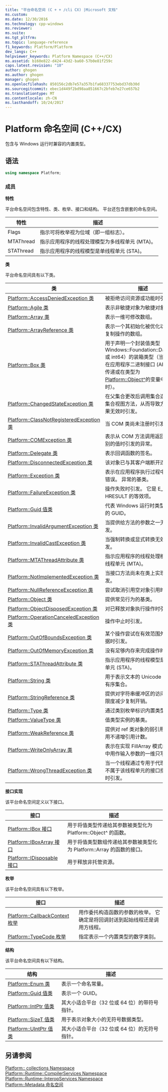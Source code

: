 ```yaml
---
title: "平台命名空间 (C + + /cli CX) |Microsoft 文档"
ms.custom: 
ms.date: 12/30/2016
ms.technology: cpp-windows
ms.reviewer: 
ms.suite: 
ms.tgt_pltfrm: 
ms.topic: language-reference
f1_keywords: Platform/Platform
dev_langs: C++
helpviewer_keywords: Platform Namespace (C++/CX)
ms.assetid: b160e822-d424-43d2-ba60-57b0e81f259c
caps.latest.revision: "10"
author: ghogen
ms.author: ghogen
manager: ghogen
ms.openlocfilehash: 850156c2db7e57a357b1fa68337753ebd37db30d
ms.sourcegitcommit: ebec1d449f2bd98aa851667c2bfeb7e27ce657b2
ms.translationtype: MT
ms.contentlocale: zh-CN
ms.lasthandoff: 10/24/2017
---
```

# <a name="platform-namespace-ccx"></a>Platform 命名空间 (C++/CX)
包含与 Windows 运行时兼容的内置类型。  
  
## <a name="syntax"></a>语法  
  
```cpp  
using namespace Platform;  
```  
  
### <a name="members"></a>成员  
 **特性**  
  
 平台命名空间包含特性、类、枚举、接口和结构。 平台还包含嵌套的命名空间。  
  
|特性|描述|  
|---------------|-----------------|  
|Flags|指示可将枚举视为位域（即一组标志）。|  
|MTAThread|指示应用程序的线程处理模型为多线程单元 (MTA)。|  
|STAThread|指示应用程序的线程模型是单线程单元 (STA)。|  
  
 **类**  
  
 平台命名空间具有以下类。  
  
|类|描述|  
|-----------|-----------------|  
|[Platform::AccessDeniedException 类](../cppcx/platform-accessdeniedexception-class.md)|被拒绝访问资源或功能时引发。|  
|[Platform::Agile 类](../cppcx/platform-agile-class.md)|表示非敏捷对象为敏捷对象。|  
|[Platform::Array 类](../cppcx/platform-array-class.md)|表示一维可修改数组。|  
|[Platform::ArrayReference 类](../cppcx/platform-arrayreference-class.md)|表示一个其初始化被优化以最小化复制操作的数组。|  
|[Platform::Box 类](../cppcx/platform-box-class.md)|用于声明一个封装值类型（如 Windows::Foundation::DateTime 或 int64）的装箱类型（当该类型在应用程序二进制接口 (ABI) 之间传递或在类型为 [Platform::Object^](../cppcx/platform-object-class.md)的变量中存储时）。|  
|[Platform::ChangedStateException 类](../cppcx/platform-changedstateexception-class.md)|在父集合更改后调用集合迭代器或集合视图方法，从而导致方法的结果无效时引发。|  
|[Platform::ClassNotRegisteredException 类](../cppcx/platform-classnotregisteredexception-class.md)|当 COM 类尚未注册时引发。|  
|[Platform::COMException 类](../cppcx/platform-comexception-class.md)|表示从 COM 方法调用返回无法识别的值时引发的异常。|  
|[Platform::Delegate 类](../cppcx/platform-delegate-class.md)|表示回调函数的签名。|  
|[Platform::DisconnectedException 类](../cppcx/platform-disconnectedexception-class.md)|该对象已与其客户端断开连接。|  
|[Platform::Exception 类](../cppcx/platform-exception-class.md)|表示在应用程序执行过程中发生的错误。 异常的基类。|  
|[Platform::FailureException 类](../cppcx/platform-failureexception-class.md)|操作失败时引发。 它是 E_FAIL HRESULT 的等效项。|  
|[Platform::Guid 值类](../cppcx/platform-guid-value-class.md)|代表 Windows 运行时类型系统中的 GUID。|  
|[Platform::InvalidArgumentException 类](../cppcx/platform-invalidargumentexception-class.md)|当提供给方法的参数之一无效时引发。|  
|[Platform::InvalidCastException 类](../cppcx/platform-invalidcastexception-class.md)|当强制转换或显式转换无效时引发。|  
|[Platform::MTAThreadAttribute 类](../cppcx/platform-mtathreadattribute-class.md)|指示应用程序的线程处理模型为多线程单元 (MTA)。|  
|[Platform::NotImplementedException 类](../cppcx/platform-notimplementedexception-class.md)|当接口方法尚未在类上实现时引发。|  
|[Platform::NullReferenceException 类](../cppcx/platform-nullreferenceexception-class.md)|尝试取消引用空对象引用时引发。|  
|[Platform::Object 类](../cppcx/platform-object-class.md)|提供常见行为的基类。|  
|[Platform::ObjectDisposedException 类](../cppcx/platform-objectdisposedexception-class.md)|对已释放对象执行操作时引发。|  
|[Platform::OperationCanceledException 类](../cppcx/platform-operationcanceledexception-class.md)|操作中止时引发。|  
|[Platform::OutOfBoundsException 类](../cppcx/platform-outofboundsexception-class.md)|某个操作尝试在有效范围外访问数据时引发。|  
|[Platform::OutOfMemoryException 类](../cppcx/platform-outofmemoryexception-class.md)|没有足够内存来完成操作时引发。|  
|[Platform::STAThreadAttribute 类](../cppcx/platform-stathreadattribute-class.md)|指示应用程序的线程模型是单线程单元 (STA)。|  
|[Platform::String 类](../cppcx/platform-string-class.md)|用于表示文本的 Unicode 字符的有序集合。|  
|[Platform::StringReference 类](../cppcx/platform-stringreference-class.md)|提供对字符串缓冲区的访问并最大限度减少复制开销。|  
|[Platform::Type 类](../cppcx/platform-type-class.md)|通过类别枚举标识内置类型。|  
|[Platform::ValueType 类](../cppcx/platform-valuetype-class.md)|值类型实例的基类。|  
|[Platform::WeakReference 类](../cppcx/platform-weakreference-class.md)|提供对 ref 类对象的弱引用，该引用不递增引用计数。|  
|[Platform::WriteOnlyArray 类](../cppcx/platform-writeonlyarray-class.md)|表示在实现 FillArray 模式的方法中用作输入参数的一维只写数组。|  
|[Platform::WrongThreadException 类](../cppcx/platform-wrongthreadexception-class.md)|当一个线程通过专用于代理对象而不属于该线程单元的接口指针调用时引发。|  
  
 **接口实现**  
  
 该平台命名空间定义以下接口。  
  
|接口|描述|  
|---------------|-----------------|  
|[Platform::IBox 接口](../cppcx/platform-ibox-interface.md)|用于将值类型传递给其参数被类型化为 Platform::Object^ 的函数。|  
|[Platform::IBoxArray 接口](../cppcx/platform-iboxarray-interface.md)|用于将值类型数组传递给其参数被类型化为 Platform::Array 的函数的接口。|  
|[Platform::IDisposable 接口](../cppcx/platform-idisposable-interface.md)|用于释放非托管资源。|  
  
 **枚举**  
  
 该平台命名空间具有以下枚举。  
  
|接口|描述|  
|---------------|-----------------|  
|[Platform::CallbackContext 枚举](../cppcx/platform-callbackcontext-enumeration.md)|用作委托构造函数的参数的枚举。 它确定是将回调封送到起始线程还是调用方线程。|  
|[Platform::TypeCode 枚举](../cppcx/platform-typecode-enumeration.md)|指定表示一个内置类型的数字类别。|  
  
 **结构**  
  
 该平台命名空间具有以下结构。  
  
|结构|描述|  
|---------------|-----------------|  
|[Platform::Enum 类](../cppcx/platform-enum-class.md)|表示一个命名常量。|  
|[Platform::Guid 值类](../cppcx/platform-guid-value-class.md)|表示一个 GUID。|  
|[Platform::IntPtr 值类](../cppcx/platform-intptr-value-class.md)|其大小适合平台（32 位或 64 位）的带符号指针。|  
|[Platform::SizeT 值类](../cppcx/platform-sizet-value-class.md)|用于表示对象大小的无符号数据类型。|  
|[Platform::UIntPtr 值类](../cppcx/platform-uintptr-value-class.md)|其大小适合平台（32 位或 64 位）的无符号指针。|  
  
## <a name="see-also"></a>另请参阅  
 [Platform:: collections Namespace](../cppcx/platform-collections-namespace.md)   
 [Platform::Runtime::CompilerServices Namespace](../cppcx/platform-runtime-compilerservices-namespace.md)   
 [Platform::Runtime::InteropServices Namespace](../cppcx/platform-runtime-interopservices-namespace.md)   
 [Platform::Metadata 命名空间](../cppcx/platform-metadata-namespace.md)
